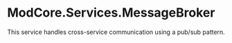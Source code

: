 # ModCore.Services.MessageBroker
This service handles cross-service communication using a pub/sub pattern.